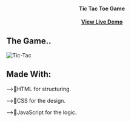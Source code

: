 <h4 align="center">Tic Tac Toe Game</h4>
<p align="center">
<a href=""><strong>View Live Demo</strong></a>
</p>

## The Game..
![Tic-Tac](https://github.com/Sata-hash/JavaScript_TicTacToe/assets/142712421/45e6809a-ae4c-4ab2-bd56-a9dd1c57ad3b)

## Made With:
-->🚀️HTML for structuring.

-->💎️CSS for the design.

-->🎉️JavaScript for the logic.


